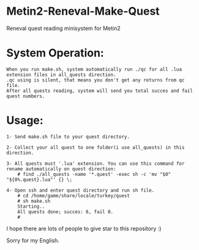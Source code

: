 # Metin2-Reneval-Make-Quest
Reneval quest reading minisystem for Metin2

# System Operation:
	When you run make.sh, system automatically run ./qc for all .lua extension files in all_quests direction.
	.qc using is silent, that means you don't get any returns from qc file.
	After all quests reading, system will send you total succes and fail quest numbers.

# Usage:


	1- Send make.sh file to your quest directory.
	
	2- Collect your all quest to one folder(i use all_quests) in this direction.
	
	3- All quests must '.lua' extension. You can use this command for rename automatically on quest direction:
		# find ./all_quests -name '*.quest' -exec sh -c 'mv "$0" "${0%.quest}.lua"' {} \;

	4- Open ssh and enter quest directory and run sh file.
		# cd /home/game/share/locale/turkey/quest
		# sh make.sh
		Starting..
		All quests done; succes: 6, fail 0.
		# 

I hope there are lots of people to give star to this repository :)

Sorry for my English.

